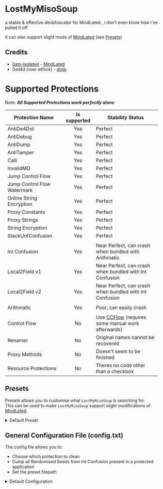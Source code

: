 # LostMyMisoSoup
a stable &amp; effective deobfuscator for MindLated , i don't even know how i've pulled it off

It can also support slight mods of <a href="https://github.com/Sato-Isolated/MindLated/">MindLated</a> (see [Presets](#presets))

## Credits
- <a href="https://github.com/Sato-Isolated/Sato-Isolated">Sato-Isolated</a> - <a href="https://github.com/Sato-Isolated/MindLated/">MindLated</a>
- 0xd4d (now wtfsck) - <a href="https://github.com/0xd4d/dnlib">dnlib</a>
# Supported Protections
Note: ***All Supported Protections work perfectly alone***

Protection Name | Is supported | Stability Status
------------- | :---: | ---- |
AntiDe4Dot | Yes | Perfect
AntiDebug | Yes | Perfect
AntiDump | Yes | Perfect
AntiTamper | Yes | Perfect
Calli | Yes | Perfect
InvalidMD | Yes | Perfect
Jump Control Flow | Yes | Perfect
Jump Control Flow Watermark | Yes | Perfect
Online String Encryption | Yes | Perfect
Proxy Constants | Yes | Perfect
Proxy Strings | Yes | Perfect
String Encryption | Yes | Perfect
StackUnfConfusion | Yes | Perfect
| | |
Int Confusion | Yes | Near Perfect, can crash when bundled with Arithmatic
Local2Field v1 | Yes | Near Perfect, can crash when bundled with Int Confusion
Local2Field v2 | Yes | Near Perfect, can crash when bundled with Int Confusion
| | |
Arithmatic | Yes | Poor, can easily crash
| | |
Control Flow | No | Use <a href="https://github.com/miso-xyz/CCFlow">CCFlow</a> (requires some manual work afterwards)
Renamer | No | Original names cannot be recovered
Proxy Methods | No | Doesn't seem to be finished
Resource Protections | No | Theres no code other than a checkbox
<a name="presets"></a>
## Presets
Presets allows you to customise what `LostMyMisoSoup` is searching for.</br>
This can be used to make `LostMyMisoSoup` support slight modifications of <a href="https://github.com/Sato-Isolated/MindLated/">MindLated</a>.
<details>
            <summary>Default Preset</summary>
            <hr>
            <pre>// this file can be edited if the target application uses a modified version of MindLated

[AntiTamper]
AntiTamper_Throw	= System,BadImageFormatException
[AntiDump]
AntiDump_Marshal	= System.Runtime.InteropServices,Marshal,GetHINSTANCE
[AntiDebug]
AntiDebug_OSPlatform	= System,OperatingSystem,get_Platform
AntiDebug_EnvExit	= System,Environment,Exit
AntiDebug_EnvVar	= System,Environment,GetEnvironmentVariable
AntiDebug_EnvOSVer	= System,Environment,get_OSVersion
AntiDebug_DebugHooked	= System.Diagnostics,Debugger,get_IsAttached
AntiDebug_DebugLog	= System.Diagnostics,Debugger,IsLogging
[JumpCFlow]
JCF_Watermark		= MindLated.jpg
[IntConfusion & Arithmatic]
IntConf_Default		= 1.5707963267949
Math_Class		= System,Math
Math_Truncate		= System,Math,Truncate
Math_Abs		= System,Math,Abs
Math_Cos		= System,Math,Cos
Math_Sin		= System,Math,Sin
Math_Log		= System,Math,Log
Math_Log10		= System,Math,Log10
Math_Floor		= System,Math,Floor
Math_Round		= System,Math,Round
Math_Tan		= System,Math,Tan
Math_Tanh		= System,Math,Tanh
Math_Sqrt		= System,Math,Sqrt
Math_Ceiling		= System,Math,Ceiling
[Proxy]
Proxy_CommonName	= ProxyMeth
[Strings]
EncString_ResourceName	= MindLated.zero
EncString_PasswordHash	= p7K95451qB88sZ7J
EncString_KeyAlgorithm	= System.Security.Cryptography,Rfc2898DeriveBytes
EncString_AESAlgorithm	= System.Security.Cryptography,RijndaelManaged
EncString_SymmetricAlg 	= System.Security.Cryptography,SymmetricAlgorithm
// Start of Base64 (you will have to replace the padding by '#')
EncString_Salt		= MkdNMjNqMzAxdDYwWjk2VA##
EncString_VI		= SXpUZGhHNlM4dXdnMTQxUw##
// End of Base64</pre>
<hr>
         </details>
         
## General Configuration File (config.txt)
The config file allows you to:
 - Choose which protection to clean
 - Dump all Randomised Seeds from Int Confusion present in a protected application
 - Set the preset filepath

<details>
           <summary>Default Configuration</summary>
           <pre>// Unsupported Protections:
// ProxyMethods 		- MindLated's ProxyMethod isn't finished.
// CFlow			- Use "https://github.com/miso-xyz/CCFlow/" to fix it, manual work will however be required after.
// Renamer			- Can be detected, cannot be recovered.
// ResourceEncryption		- MindLated has no code for it, it only has a checkbox which doesn't do anything.

[General]
ForceDefault		= 0
PresetFile		= preset_file.txt
PresetDevMode		= 0
ExportRNGSeeds		= 0
[Antis]
AntiTamper		= 1
AntiDump		= 1
AntiDebug		= 1
AntiDe4Dot		= 1
[CFlow]
Watermark		= 1
JumpCFlow		= 1
[Proxy]
ProxyConstants		= 1
ProxyStrings		= 1
[Math]
IntConfusion		= 1
Arithmectic		= 1
[Encryption]
StringsEncryption	= 1
OnlineStringDecryption	= 1
ResourceEncryption	= 1
[Misc]
StackUnfConfusion	= 1
Calli			= 1
InvalidMD		= 1
Local2Field		= 1
[Cleanup]
InvalidCalls		= 1
UselessJumps		= 1
UselessNOPs		= 1
UnusedLocals		= 1
UnusedVariables		= 1</pre>
         </details>
